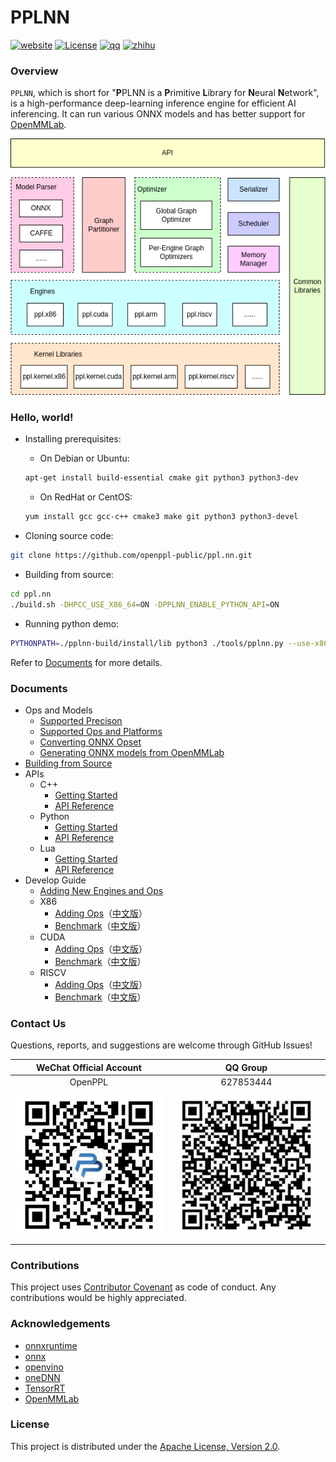 # PPLNN

[![website](docs/images/Website-OpenPPL-brightgreen.svg)](https://openppl.ai/)
[![License](docs/images/License-Apache-2.0-green.svg)](LICENSE)
[![qq](docs/images/Chat-on-QQ-red.svg)](https://qm.qq.com/cgi-bin/qm/qr?k=X7JWUqOdBih71dUU9AZF2gD3PKjxaxB-)
[![zhihu](docs/images/Discuss-on-Zhihu.svg)](https://www.zhihu.com/people/openppl)

### Overview

`PPLNN`, which is short for "**P**PLNN is a **P**rimitive **L**ibrary for **N**eural **N**etwork", is a high-performance deep-learning inference engine for efficient AI inferencing. It can run various ONNX models and has better support for [OpenMMLab](https://github.com/open-mmlab).

![alt arch](docs/images/arch.png)

### Hello, world!

* Installing prerequisites:

    - On Debian or Ubuntu:

    ```bash
    apt-get install build-essential cmake git python3 python3-dev
    ```

    - On RedHat or CentOS:

    ```bash
    yum install gcc gcc-c++ cmake3 make git python3 python3-devel
    ```

* Cloning source code:

```bash
git clone https://github.com/openppl-public/ppl.nn.git
```

* Building from source:

```bash
cd ppl.nn
./build.sh -DHPCC_USE_X86_64=ON -DPPLNN_ENABLE_PYTHON_API=ON
```

* Running python demo:

```bash
PYTHONPATH=./pplnn-build/install/lib python3 ./tools/pplnn.py --use-x86 --onnx-model tests/testdata/conv.onnx
```

Refer to [Documents](#documents) for more details.

### Documents

* Ops and Models
  - [Supported Precison](docs/en/supported-ops-and-platforms.md)
  - [Supported Ops and Platforms](docs/en/supported-ops-and-platforms.md)
  - [Converting ONNX Opset](docs/en/onnx-model-opset-convert-guide.md)
  - [Generating ONNX models from OpenMMLab](docs/en/model-convert-guide.md)
* [Building from Source](docs/en/building-from-source.md)
* APIs
  - C++
    - [Getting Started](docs/en/cpp-getting-started.md)
    - [API Reference](docs/en/cpp-api-reference.md)
  - Python
    - [Getting Started](docs/en/python-getting-started.md)
    - [API Reference](docs/en/python-api-reference.md)
  - Lua
    - [Getting Started](docs/en/lua-getting-started.md)
    - [API Reference](docs/en/lua-api-reference.md)
* Develop Guide
  - [Adding New Engines and Ops](docs/en/add-new-engines-and-ops.md)
  - X86
    - [Adding Ops](docs/en/x86-doc/add_op.md)（[中文版](docs/cn/x86-doc/add_op.md)）
    - [Benchmark](docs/en/x86-doc/benchmark_tool.md)（[中文版](docs/cn/x86-doc/benchmark_tool.md)）
  - CUDA
    - [Adding Ops](docs/en/cuda-doc/add_op.md)（[中文版](docs/cn/cuda-doc/add_op.md)）
    - [Benchmark](docs/en/cuda-doc/benchmark_tool.md)（[中文版](docs/cn/cuda-doc/benchmark_tool.md)）
  - RISCV
    - [Adding Ops](docs/en/riscv-doc/add_op.md)（[中文版](docs/cn/riscv-doc/add_op.md)）
    - [Benchmark](docs/en/riscv-doc/benchmark_tool.md)（[中文版](docs/cn/riscv-doc/benchmark_tool.md)）

### Contact Us

Questions, reports, and suggestions are welcome through GitHub Issues!

| WeChat Official Account | QQ Group |
| :----:| :----: |
| OpenPPL | 627853444 |
| ![OpenPPL](docs/images/qrcode_for_gh_303b3780c847_258.jpg)| ![QQGroup](docs/images/qqgroup_s.jpg) |

### Contributions

This project uses [Contributor Covenant](https://www.contributor-covenant.org/) as code of conduct. Any contributions would be highly appreciated.

### Acknowledgements

* [onnxruntime](https://github.com/microsoft/onnxruntime)
* [onnx](https://github.com/onnx/onnx)
* [openvino](https://github.com/openvinotoolkit/openvino)
* [oneDNN](https://github.com/oneapi-src/oneDNN)
* [TensorRT](https://github.com/NVIDIA/TensorRT)
* [OpenMMLab](https://github.com/open-mmlab)

### License

This project is distributed under the [Apache License, Version 2.0](LICENSE).
